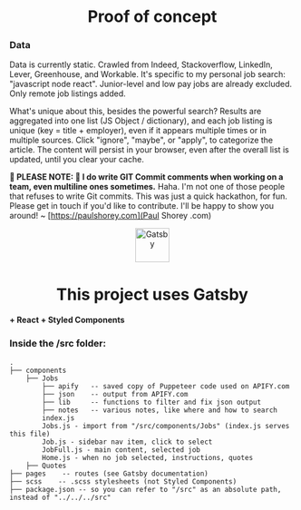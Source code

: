 <h1 align="center">Proof of concept</h1>
<h3>Data</h3>
Data is currently static. Crawled from Indeed, Stackoverflow, LinkedIn, Lever, Greenhouse, and Workable. It's specific to my personal job search: "javascript node react". Junior-level and low pay jobs are already excluded. Only remote job listings added.

What's unique about this, besides the powerful search? Results are aggregated into one list (JS Object /
dictionary), and each job listing is unique (key = title + employer), even if it appears multiple times
or in multiple sources. Click "ignore", "maybe", or "apply", to categorize the article. The content will
persist in your browser, even after the overall list is updated, until you clear your cache.

**😬 PLEASE NOTE: 🤦 I do write GIT Commit comments when working on a team, even multiline ones sometimes.** Haha. I'm not one of those people that refuses to write Git commits. This was just a quick hackathon, for fun. Please get in touch if you'd like to contribute. I'll be happy to show you around! ~ [https://paulshorey.com](Paul Shorey .com)

<p align="center">
  <a href="https://www.gatsbyjs.com">
    <img alt="Gatsby" src="https://www.gatsbyjs.com/Gatsby-Monogram.svg" width="60" />
  </a>
</p>
<h1 align="center">
  This project uses Gatsby
</h1>
<h4>+ React + Styled Components</h4>

### Inside the /src folder:

    .
    ├── components
        ├── Jobs
            ├── apify   -- saved copy of Puppeteer code used on APIFY.com
            ├── json    -- output from APIFY.com
            ├── lib     -- functions to filter and fix json output
            ├── notes   -- various notes, like where and how to search
            index.js
            Jobs.js - import from "/src/components/Jobs" (index.js serves this file)
            Job.js - sidebar nav item, click to select
            JobFull.js - main content, selected job
            Home.js - when no job selected, instructions, quotes
        ├── Quotes
    ├── pages    -- routes (see Gatsby documentation)
    ├── scss    -- .scss stylesheets (not Styled Components)
    ├── package.json -- so you can refer to "/src" as an absolute path, instead of "../../../src"
